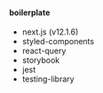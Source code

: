 #### boilerplate

- next.js (v12.1.6)
- styled-components
- react-query
- storybook
- jest
- testing-library
